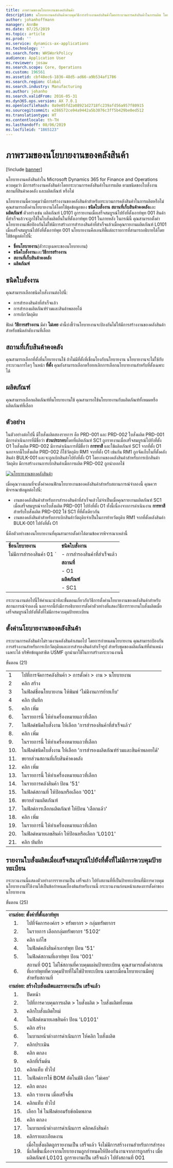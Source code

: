 ```yaml
---
title: ภาพรวมของนโยบายงานของคลังสินค้า
description: นโยบายงานคลังสินค้าควบคุมวิธีการสร้างงานคลังสินค้าโดยกระบวนการคลังสินค้าในการผลิต โดยยึดตามชนิดของใบสั่งงาน สถานที่เก็บสินค้าคงคลัง และผลิตภัณฑ์
author: johanhoffmann
manager: AnnBe
ms.date: 07/25/2019
ms.topic: article
ms.prod: ''
ms.service: dynamics-ax-applications
ms.technology: ''
ms.search.form: WHSWorkPolicy
audience: Application User
ms.reviewer: josaw
ms.search.scope: Core, Operations
ms.custom: 196561
ms.assetid: cbf48ec6-1836-48d5-ad66-a9b534af1786
ms.search.region: Global
ms.search.industry: Manufacturing
ms.author: johanho
ms.search.validFrom: 2016-05-31
ms.dyn365.ops.version: AX 7.0.1
ms.openlocfilehash: 0a9e05fd2a08921d2718fc239afd56a957f80915
ms.sourcegitcommit: e286572ce94a9442a5b3076c3ff5b429be0ed512
ms.translationtype: HT
ms.contentlocale: th-TH
ms.lasthandoff: 08/06/2019
ms.locfileid: "1865123"
---
```

# <a name="warehouse-work-policies-overview"></a>ภาพรวมของนโยบายงานของคลังสินค้า

[!include [banner](../includes/banner.md)]

นโยบายงานคลังสินค้าใน Microsoft Dynamics 365 for Finance and Operations ควบคุมว่า มีการสร้างงานคลังสินค้าโดยกระบวนการคลังสินค้าในการผลิต ตามชนิดของใบสั่งงาน สถานที่สินค้าคงคลัง และผลิตภัณฑ์ หรือไม่

นโยบายงานนี้ควบคุมว่ามีการสร้างงานของคลังสินค้าสำหรับกระบวนการคลังสินค้าในการผลิตหรือไม่ คุณสามารถตั้งค่านโยบายงานได้โดยใช้ชุดข้อมูลของ **ชนิดใบสั่งงาน** **สถานที่เก็บสินค้าคงคลัง**และ **ผลิตภัณฑ์** ตัวอย่างเช่น ผลิตภัณฑ์ L0101 ถูกรายงานเมื่อเสร็จสมบูรณ์ไปยังที่ตั้งเอาท์พุท 001 สินค้าที่สำเร็จแล้วจะถูกใช้ในใบสั่งผลิตอื่นในที่ตั้งเอาท์พุท 001 ในภายหลัง ในกรณีนี้ คุณสามารถตั้งค่านโยบายงานเพื่อป้องกันไม่ให้มีการสร้างการสำรองสินค้าที่สำเร็จแล้วเมื่อคุณรายงานผลิตภัณฑ์ L0101 เมื่อเสร็จสมบูรณ์ไปยังที่ตั้งเอาท์พุท 001 นโยบายงานคือเอนทิตี้แต่ละรายการที่สามารถอธิบายได้โดยใช้ข้อมูลต่อไปนี้:

-   **ชื่อนโยบายงาน**(ตัวระบุเฉพาะของนโยบายงาน)
-   **ชนิดใบสั่งงาน**และ**วิธีการสร้างงาน**
-   **สถานที่เก็บสินค้าคงคลัง**
-   **ผลิตภัณฑ์**

## <a name="work-order-types"></a>ชนิดใบสั่งงาน
คุณสามารถเลือกชนิดใบสั่งงานต่อไปนี้:

-   การสำรองสินค้าที่สำเร็จแล้ว
-   การสำรองผลิตภัณฑ์ร่วมและสินค้าพลอยได้
-   การเบิกวัตถุดิบ

ฟิลด์ **วิธีการสร้างงาน** มีค่า **ไม่เคย** ค่านี้บ่งชี้ว่านโยบายงานจะป้องกันไม่ให้มีการสร้างงานของคลังสินค้าสำหรับชนิดลำดับงานที่เลือก

## <a name="inventory-locations"></a>สถานที่เก็บสินค้าคงคลัง
คุณสามารถเลือกที่ตั้งที่นโยบายงานใช้ ถ้าไม่มีที่ตั้งที่เชื่อมโยงกับนโยบายงาน นโยบายงานจะไม่ใช้กับกระบวนการใดๆ ในหน้า **ที่ตั้ง** คุณยังสามารถเลือกหรือยกเลิกการเลือกนโยบายงานสำหรับที่ตั้งเฉพาะได้

## <a name="products"></a>ผลิตภัณฑ์
คุณสามารถเลือกผลิตภัณฑ์ที่นโยบายงานใช้ คุณสามารถใช้นโยบายงานกับผลิตภัณฑ์ทั้งหมดหรือผลิตภัณฑ์ที่เลือก

## <a name="example"></a>ตัวอย่าง
ในตัวอย่างต่อไปนี้ มีใบสั่งผลิตสองรายการ คือ PRD-001 และ PRD-00*2* ใบสั่งผลิต PRD-001 มีการดำเนินการที่มีชื่อว่า **ส่วนประกอบ**โดยที่ผลิตภัณฑ์ SC1 ถูกรายงานเมื่อเสร็จสมบูรณ์ไปยังที่ตั้ง O1 ใบสั่งผลิต PRD-002 มีการดำเนินการที่มีชื่อว่า **การทาสี** และใช้ผลิตภัณฑ์ SC1 จากที่ตั้ง O1 นอกจากนี้ใบสั่งผลิต PRD-002 ก็ใช้วัตถุดิบ RM1 จากที่ตั้ง O1 เช่นกัน RM1 ถูกจัดเก็บในที่ตั้งคลังสินค้า BULK-001 และจะถูกเบิกสินค้าไปยังที่ตั้ง O1 โดยงานของคลังสินค้าสำหรับการเบิกสินค้าวัตถุดิบ มีการสร้างงานการเบิกสินค้าเมื่อการผลิต PRD-002 ถูกนำออกใช้ 

[![นโยบายงานของคลังสินค้า](./media/warehouse-work-policies.png)](./media/warehouse-work-policies.png) 

เมื่อคุณวางแผนที่จะตั้งค่าคอนฟิกนโยบายงานของคลังสินค้าสำหรับสถานการณ์จำลองนี้ คุณควรพิจารณาข้อมูลต่อไปนี้:

-   งานของคลังสินค้าสำหรับการสำรองสินค้าที่สำเร็จแล้วไม่จำเป็นเมื่อคุณรายงานผลิตภัณฑ์ SC1 เมื่อเสร็จสมบูรณ์จากใบสั่งผลิต PRD-001 ไปยังที่ตั้ง O1 ทั้งนี้เนื่องจากการดำเนินงาน **การทาสี** สำหรับใบสั่งผลิต PRD-002 ใช้ SC1 ที่ที่ตั้งเดียวกัน
-   งานของคลังสินค้าสำหรับการเบิกสินค้าวัตถุดิบจำเป็นในการย้ายวัตถุดิบ RM1 จากที่ตั้งคลังสินค้า BULK-001 ไปยังที่ตั้ง O1

นี่คือตัวอย่างของนโยบายงานที่คุณสามารถตั้งค่าได้ตามข้อควรพิจารณาเหล่านี้


|                                       |                                       |
|---------------------------------------|---------------------------------------|
| <strong>ชื่อนโยบายงาน</strong><br> | <strong>ชนิดใบสั่งงาน</strong><br> |
|         ไม่มีการสำรองสินค้า 01     `          |     - การสำรองสินค้าที่สำเร็จแล้ว<br>      |
|                                       |    <strong>สถานที่</strong><br>     |
|                                       |                 - O1                  |
|                                       |    <strong>ผลิตภัณฑ์</strong> <br>     |
|                                       |                 - SC1                 |

กระบวนงานต่อไปนี้ให้คำแนะนำทีละขั้นตอนเกี่ยวกับวิธีการตั้งค่านโยบายงานของคลังสินค้าสำหรับสถานการณ์จำลองนี้ นอกจากนี้ยังมีการอธิบายการตั้งค่าตัวอย่างที่แสดงวิธีการรายงานใบสั่งผลิตเมื่อเสร็จสมบูรณ์ไปยังที่ตั้งที่ไม่มีการควบคุมป้ายทะเบียน

## <a name="set-up-a-warehouse-work-policy"></a>ตั้งค่านโยบายงานของคลังสินค้า
กระบวนการคลังสินค้าไม่รวมงานคลังสินค้าเสมอไป โดยการกำหนดนโยบายงาน คุณสามารถป้องกันการสร้างงานสำหรับการเบิกวัตถุดิบและการสำรองสินค้าสำเร็จรูป สำหรับชุดของผลิตภัณฑ์ที่ตำแหน่งเฉพาะได้ บริษัทข้อมูลสาธิต USMF ถูกนำมาใช้ในการสร้างกระบวนงานนี้ 

ขั้นตอน (21)

|     |                                                                            |
|-----|----------------------------------------------------------------------------|
| 1  | ไปที่การจัดการคลังสินค้า &gt; การตั้งค่า &gt; งาน &gt; นโยบายงาน        |
| 2  | คลิก สร้าง                                                                 |
| 3  | ในฟิลด์ชื่อนโยบายงาน ให้พิมพ์ 'ไม่มีงานการย้ายเก็บ'                    |
| 4  | คลิก บันทึก                                                                |
| 5.  | คลิก เพิ่ม                                                                 |
| 6.  | ในรายการนี้ ให้ทำเครื่องหมายแถวที่เลือก                                        |
| 7.  | ในฟิลด์ชนิดใบสั่งงาน ให้เลือก 'การสำรองสินค้าที่สำเร็จแล้ว'            |
| 8.  | คลิก เพิ่ม                                                                 |
| 9.  | ในรายการนี้ ให้ทำเครื่องหมายแถวที่เลือก                                        |
| 10. | ในฟิลด์ชนิดใบสั่งงาน ให้เลือก 'การสำรองผลิตภัณฑ์ร่วมและสินค้าพลอยได้' |
| 11. | ขยายส่วนสถานที่เก็บสินค้าคงคลัง                                    |
| 12. | คลิก เพิ่ม                                                                 |
| 13. | ในรายการนี้ ให้ทำเครื่องหมายแถวที่เลือก                                        |
| 14. | ในรายการคลังสินค้า ป้อน '51'                                         |
| 15. | ในฟิลด์สถานที่ ให้ป้อนหรือเลือก '001'                              |
| 16. | ขยายส่วนผลิตภัณฑ์                                               |
| 17. | ในฟิลด์การเลือกผลิตภัณฑ์ ให้ป้อน 'เลือกแล้ว'                         |
| 18. | คลิก เพิ่ม                                                                 |
| 19. | ในรายการนี้ ให้ทำเครื่องหมายแถวที่เลือก                                        |
| 20. | ในฟิลด์หมายเลขสินค้า ให้ป้อนหรือเลือก 'L0101'                         |
| 21. | คลิก บันทึก                                                                |

## <a name="report-a-production-order-as-finished-to-a-location-that-isnt-license-platecontrolled"></a>รายงานใบสั่งผลิตเมื่อเสร็จสมบูรณ์ไปยังที่ตั้งที่ไม่มีการควบคุมป้ายทะเบียน
กระบวนงานนี้แสดงตัวอย่างการรายงานเป็น เสร็จแล้ว ไปยังสถานที่ที่เป็นป้ายทะเบียนที่มีการควบคุม นโยบายงานที่ใช้งานได้เป็นข้อกำหนดเบื้องต้นสำหรับงานนี้ กระบวนงานก่อนหน้าแสดงการตั้งค่าของนโยบายงาน 

ขั้นตอน (25)

<table>
<tbody>
<tr>
<td colspan="3"><strong>งานย่อย: ตั้งค่าที่ตั้งเอาท์พุท</strong></td>
</tr>
<tr>
<td></td>
<td>1.</td>
<td>ไปที่จัดการองค์กร &gt; ทรัพยากร &gt; กลุ่มทรัพยากร</td>
</tr>
<tr>
<td></td>
<td>2.</td>
<td>ในรายการ เลือกกลุ่มทรัพยากร &#39;5102&#39;</td>
</tr>
<tr>
<td></td>
<td>3.</td>
<td>คลิก แก้ไข</td>
</tr>
<tr>
<td></td>
<td>4.</td>
<td>ในฟิลด์คลังสินค้าเอาท์พุท ป้อน &#39;51&#39;</td>
</tr>
<tr>
<td></td>
<td>5.</td>
<td>ในฟิลด์สถานที่เอาท์พุท ป้อน &#39;001&#39;</td>
</tr>
<tr>
<td></td>
<td>6.</td>
<td>สถานที่ 001 ไม่ใช่สถานที่ควบคุมแผ่นป้ายทะเบียน คุณสามารถตั้งค่าสถานที่เอาท์พุทที่ควบคุมป้ายที่ไม่ใช่ป้ายทะเบียน เฉพาะเมื่อนโยบายงานมีอยู่สำหรับสถานที่</td>
</tr>
<tr>
<td colspan="3"><strong>งานย่อย: สร้างใบสั่งผลิตและรายงานเป็น เสร็จแล้ว</strong></td>
</tr>
<tr>
<td></td>
<td>1.</td>
<td>ปิดหน้า</td>
</tr>
<tr>
<td></td>
<td>2.</td>
<td>ไปที่การควบคุมการผลิต &gt; ใบสั่งผลิต &gt; ใบสั่งผลิตทั้งหมด</td>
</tr>
<tr>
<td></td>
<td>3.</td>
<td>คลิกใบสั่งผลิตใหม่</td>
</tr>
<tr>
<td></td>
<td>4.</td>
<td>ในฟิลด์หมายเลขสินค้า ป้อน &#39;L0101&#39;</td>
</tr>
<tr>
<td></td>
<td>5.</td>
<td>คลิก สร้าง</td>
</tr>
<tr>
<td></td>
<td>6.</td>
<td>ในบานหน้าต่างการดำเนินการ ให้คลิก ใบสั่งผลิต</td>
</tr>
<tr>
<td></td>
<td>7.</td>
<td>คลิกประเมิน </td>
</tr>
<tr>
<td></td>
<td>8.</td>
<td>คลิก ตกลง </td>
</tr>
<tr>
<td></td>
<td>9.</td>
<td>คลิกที่เริ่มต้น</td>
</tr>
<tr>
<td></td>
<td>10.</td>
<td>คลิกแท็บ ทั่วไป</td>
</tr>
<tr>
<td></td>
<td>11.</td>
<td>ในฟิลด์การใช้ BOM อัตโนมัติ เลือก &#39;ไม่เคย&#39;</td>
</tr>
<tr>
<td></td>
<td>12.</td>
<td>คลิก ตกลง</td>
</tr>
<tr>
<td></td>
<td>13.</td>
<td>คลิก รายงาน เมื่อเสร็จสิ้น</td>
</tr>
<tr>
<td></td>
<td>14.</td>
<td>คลิกแท็บ ทั่วไป</td>
</tr>
<tr>
<td></td>
<td>15.</td>
<td>เลือก ใช่ ในฟิลด์ยอมรับข้อผิดพลาด</td>
</tr>
<tr>
<td></td>
<td>16.</td>
<td>คลิก ตกลง </td>
</tr>
<tr>
<td></td>
<td>17.</td>
<td>ในบานหน้าต่างการดำเนินการ คลิกคลังสินค้า</td>
</tr>
<tr>
<td></td>
<td>18.</td>
<td>คลิกรายละเอียดงาน</td>
</tr>
<tr>
<td></td>
<td>19.</td>
<td>เมื่อใบสั่งผลิตถูกรายงานเป็น เสร็จแล้ว จึงไม่มีการสร้างงานสำหรับการสำรอง  นี่เกิดขึ้นเนื่องจากนโยบายงานถูกกำหนดให้ป้องกันงานจากการถูกสร้าง เมื่อผลิตภัณฑ์ L0101 ถูกรายงานเป็น เสร็จแล้ว ไปยังสถานที่ 001</td>
</tr>
</tbody>
</table>



